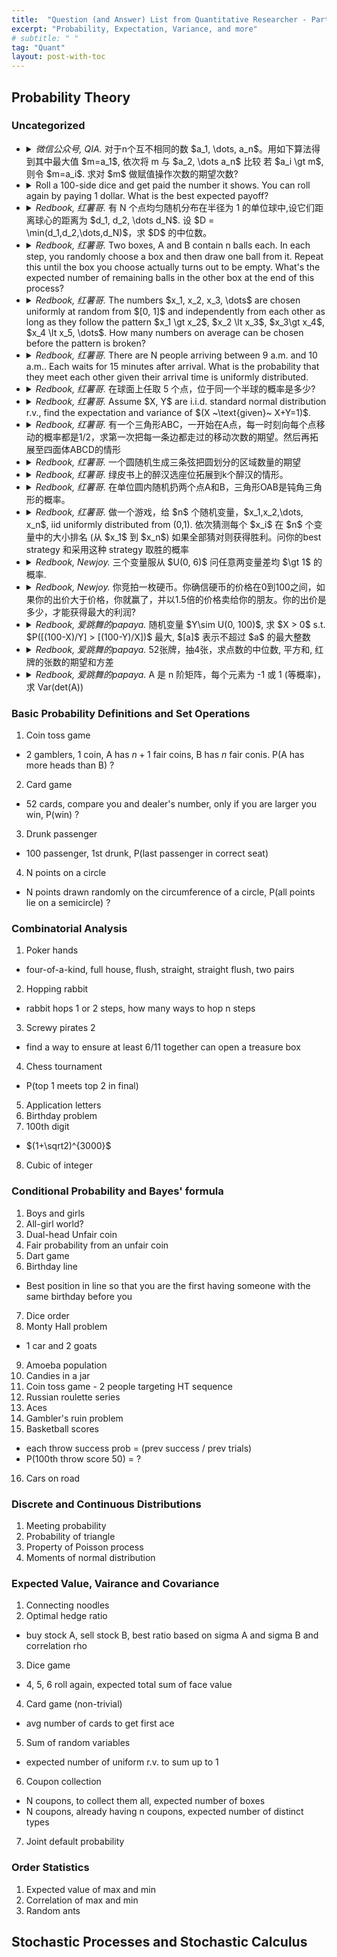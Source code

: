 ```yaml
---
title:  "Question (and Answer) List from Quantitative Researcher - Part 2. Probability"
excerpt: "Probability, Expectation, Variance, and more"
# subtitle: " "
tag: "Quant"
layout: post-with-toc
---
```


<!-- template

- <details><summary><cite>Redbook, 爱跳舞的papaya.</cite>
  ...
  </summary>
  ...
  </details>

-->

## Probability Theory


### Uncategorized


- <details><summary><cite>微信公众号, QIA.</cite>
  对于n个互不相同的数 $a_1, \dots, a_n$。用如下算法得到其中最大值 $m=a_1$, 依次将 m 与 $a_2, \dots a_n$ 比较 若 $a_i \gt m$, 则令 $m=a_i$. 求对 $m$ 做赋值操作次数的期望次数?
  </summary>
  递归, 若 $a_n$ 是最大值, 则操作会比 $a_1, \dots, a_{n-1}$ 多 1, 否则不变.

  $$E_n = \frac1n (E_{n-1}+1) + \frac{n-1}{n}E_{n-1} = E_{n-1} + \frac1n.$$

  从而由于 $E_1 = 1$, 可得 $E_n = \sum_{i=1}^n (1/i)$.
  </details>

- <details><summary>Roll a 100-side dice and get paid the number it shows. You can roll again by paying 1 dollar. What is the best expected payoff?
  </summary>
  Assume we stop if getting top $a$ result and we denote $x$ as the expected payoff, we have

  $$x = \frac{a}{100}\times\frac{200-a+1}{2} + \frac{100-a}{100}(x-1).$$

  Simplify we obtain $a=10\sqrt{2}$.
  </details>

- <details><summary><cite>Redbook, 红薯哥.</cite>
  有 N 个点均匀随机分布在半径为 1 的单位球中,设它们距离球心的距离为 $d_1, d_2, \dots d_N$. 设 $D = \min(d_1,d_2,\dots,d_N)$，求 $D$ 的中位数。
  </summary>
  ...
  </details>

- <details><summary><cite>Redbook, 红薯哥.</cite>
  Two boxes, A and B contain n balls each. In each step, you randomly choose a box and then draw one ball from it. Repeat this until the box you choose actually turns out to be empty. What's the expected number of remaining balls in the other box at the end of this process?
  </summary>
  ...
  </details>

- <details><summary><cite>Redbook, 红薯哥.</cite>
  The numbers $x_1, x_2, x_3, \dots$ are chosen uniformly at random from $[0, 1]$ and independently from each other as long as they follow the pattern $x_1 \gt x_2$, $x_2 \lt x_3$, $x_3\gt x_4$, $x_4 \lt x_5, \dots$. How many numbers on average can be chosen before the pattern is broken?
  </summary>
  ...
  </details>


- <details><summary><cite>Redbook, 红薯哥.</cite>
  There are N people arriving between 9 a.m. and 10 a.m.. Each waits for 15 minutes after arrival. What is the probability that they meet each other given their arrival time is uniformly distributed.
  </summary>
  ...
  </details>


- <details><summary><cite>Redbook, 红薯哥.</cite>
  在球面上任取 5 个点，位于同一个半球的概率是多少?
  </summary>
  ...
  </details>

- <details><summary><cite>Redbook, 红薯哥.</cite>
  Assume $X, Y$ are i.i.d. standard normal distribution r.v., find the expectation and variance of $(X ~\text{given}~ X+Y=1)$.
  </summary>
  ...
  </details>

- <details><summary><cite>Redbook, 红薯哥.</cite>
  有一个三角形ABC，一开始在A点，每一时刻向每个点移动的概率都是1/2，求第一次把每一条边都走过的移动次数的期望。然后再拓展至四面体ABCD的情形
  </summary>
  ...
  </details>


- <details><summary><cite>Redbook, 红薯哥.</cite>
  一个圆随机生成三条弦把圆划分的区域数量的期望
  </summary>
  ...
  </details>


- <details><summary><cite>Redbook, 红薯哥.</cite>
  绿皮书上的醉汉选座位拓展到k个醉汉的情形。
  </summary>
  ...
  </details>



- <details><summary><cite>Redbook, 红薯哥.</cite>
  在单位圆内随机扔两个点A和B，三角形OAB是钝角三角形的概率。
  </summary>
  ...
  </details>


- <details><summary><cite>Redbook, 红薯哥.</cite>
  做一个游戏，给 $n$ 个随机变量，$x_1,x_2,\dots, x_n$, iid uniformly distributed from (0,1). 依次猜测每个 $x_i$ 在 $n$ 个变量中的大小排名 (从 $x_1$ 到 $x_n$) 如果全部猜对则获得胜利。问你的best strategy 和采用这种 strategy 取胜的概率
  </summary>
  ...
  </details>


- <details><summary><cite>Redbook, Newjoy.</cite>
  三个变量服从 $U(0, 6)$ 问任意两变量差均 $\gt 1$ 的概率.
  </summary>
  (**todo**: not yet finished.)
  The probability is the volume of the region $|x-y| > 1, |y-z| > 1, |z-x| > 1$ divided by the volume of the cube $[0, 6]^3$.
  </details>

- <details><summary><cite>Redbook, Newjoy.</cite>
  你竞拍一枚硬币。你确信硬币的价格在0到100之间，如果你的出价大于价格，你就赢了，并以1.5倍的价格卖给你的朋友。你的出价是多少，才能获得最大的利润?
  </summary>
  Given the price $p$, the expected profit is $1.5p-b$ if bidding $b$ and $b > p$ . Compute the expectation of the profit,
  $$\mathbb E(1.5p-b  \cdot 1_{\{b > p\}})$$

  todo
  </details>


- <details><summary><cite>Redbook, 爱跳舞的papaya.</cite>
  随机变量 $Y\sim U(0, 100)$, 求 $X > 0$ s.t. $P([(100-X)/Y] > [(100-Y)/X])$ 最大, $[a]$ 表示不超过 $a$ 的最大整数
  </summary>
  ...
  </details>


- <details><summary><cite>Redbook, 爱跳舞的papaya.</cite>
  52张牌，抽4张，求点数的中位数, 平方和, 红牌的张数的期望和方差
  </summary>
  ...
  </details>

- <details><summary><cite>Redbook, 爱跳舞的papaya.</cite>
  A 是 n 阶矩阵，每个元素为 -1 或 1 (等概率)，求 Var(det(A))
  </summary>
  Consider these $n!$ permutations of all the terms to compute the determinant. Each term is considered as an variable and thus has variance $1$ (half prob. for $+1$ and half prob. for $-1$). The cross term, i.e., the covariance of two terms, must be 0 since there will be at least one index different, and this makes these two r.v. uncorrelated (See the classical problem: Is a game guessing even/odd heads fair if only the last coin is fair?). Thus, the variance of the determinant is $n!$.
  </details>



### Basic Probability Definitions and Set Operations

1. Coin toss game
  - 2 gamblers, 1 coin, A has $n+1$ fair coins, B has $n$ fair conis. P(A has more heads than B) ?
2. Card game
  - 52 cards, compare you and dealer's number, only if you are larger you win, P(win) ?
3. Drunk passenger
  - 100 passenger, 1st drunk, P(last passenger in correct seat)
4. N points on a circle
  - N points drawn randomly on the circumference of a circle, P(all points lie on a semicircle) ?

### Combinatorial Analysis

1. Poker hands
  - four-of-a-kind, full house, flush, straight, straight flush, two pairs
2. Hopping rabbit
  - rabbit hops 1 or 2 steps, how many ways to hop n steps
3. Screwy pirates 2
  - find a way to ensure at least 6/11 together can open a treasure box
4. Chess tournament
  - P(top 1 meets top 2 in final)
5. Application letters
6. Birthday problem
7. 100th digit
  - $(1+\sqrt2)^{3000}$
8. Cubic of integer

### Conditional Probability and Bayes' formula

1. Boys and girls
2. All-girl world?
3. Dual-head Unfair coin
4. Fair probability from an unfair coin
5. Dart game
6. Birthday line
  - Best position in line so that you are the first having someone with the same birthday before you
7. Dice order
8. Monty Hall problem
  - 1 car and 2 goats
9. Amoeba population
10. Candies in a jar
11. Coin toss game - 2 people targeting HT sequence
12. Russian roulette series
13. Aces
14. Gambler's ruin problem
15. Basketball scores
  - each throw success prob = (prev success / prev trials)
  - P(100th throw score 50) = ?
16. Cars on road

### Discrete and Continuous Distributions

1. Meeting probability
2. Probability of triangle
3. Property of Poisson process
4. Moments of normal distribution


### Expected Value, Vairance and Covariance

1. Connecting noodles
2. Optimal hedge ratio
  - buy stock A, sell stock B, best ratio based on sigma A and sigma B and correlation rho
3. Dice game
  - 4, 5, 6 roll again, expected total sum of face value
4. Card game (non-trivial)
  - avg number of cards to get first ace
5. Sum of random variables
  - expected number of uniform r.v. to sum up to 1
6. Coupon collection
  - N coupons, to collect them all, expected number of boxes
  - N coupons, already having n coupons, expected number of distinct types
7. Joint default probability

### Order Statistics

1. Expected value of max and min
2. Correlation of max and min
3. Random ants

## Stochastic Processes and Stochastic Calculus
